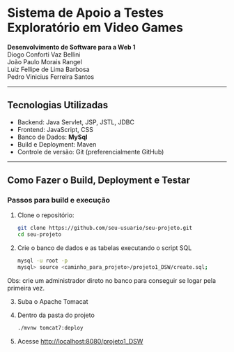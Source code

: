 # Sistema de Apoio a Testes Exploratório em Video Games

**Desenvolvimento de Software para a Web 1**  
Diogo Conforti Vaz Bellini<br>
João Paulo Morais Rangel<br>
Luiz Fellipe de Lima Barbosa<br>
Pedro Vinicius Ferreira Santos<br>

---

## Tecnologias Utilizadas

- Backend: Java Servlet, JSP, JSTL, JDBC  
- Frontend: JavaScript, CSS  
- Banco de Dados: **MySql**  
- Build e Deployment: Maven  
- Controle de versão: Git (preferencialmente GitHub)

---

## Como Fazer o Build, Deployment e Testar

### Passos para build e execução

1. Clone o repositório:

   ```bash
   git clone https://github.com/seu-usuario/seu-projeto.git
   cd seu-projeto

2. Crie o banco de dados e as tabelas executando o script SQL

   ```bash
   mysql -u root -p
   mysql> source <caminho_para_projeto>/projeto1_DSW/create.sql;

Obs: crie um administrador direto no banco para conseguir se logar pela primeira vez.

3. Suba o Apache Tomacat
4. Dentro da pasta do projeto

   ```bash
   ./mvnw tomcat7:deploy

5. Acesse
   [http://localhost:8080/projeto1_DSW](http://localhost:8080/projeto1_DSW)
